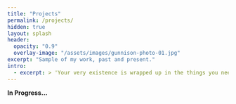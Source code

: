 ```yaml
---
title: "Projects"
permalink: /projects/
hidden: true
layout: splash
header:
  opacity: "0.9"
  overlay-image: "/assets/images/gunnison-photo-01.jpg"
excerpt: "Sample of my work, past and present."
intro:
  - excerpt: > 'Your very existence is wrapped up in the things you need to fulfill. Whatever you choose for a career path, remember the struggles along the way are only meant to shape you for your purpose. ' <cite> Chadwick Boseman </cite>
---
```


**In Progress...**
